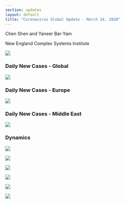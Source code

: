 ```yaml
---
section: updates
layout: default
title: "Coronavirus Global Update - March 24, 2020"
---
```


Chen Shen and Yaneer Bar-Yam

New England Complex Systems Institute

![](/media/5e7aa40d3be82f1b5dc1a43c_Main%20figure%203_24.PNG)

### Daily New Cases - Global

![](/media/5e7aa41b7091cca2a12d3b02_Intl_3_24.png)

### Daily New Cases - Europe

![](/media/5e7aa429f7fce92bf8fc13a7_Intl_3_24a.png)

### Daily New Cases - Middle East

![](/media/5e7aa43928532fdb2ae28fdc_Intl_3_24b.png)

### Dynamics

![](/media/5e7aa5a804c533d5395d6e3e_EU_3_24.png)

![](/media/5e7aa5b410466d055e41e42e_ME_3_24.png)

![](/media/5e7aa5bdea9fe7291b44cd92_SA_3_24.png)

![](/media/5e7aa5cd13e0cf2cae301fa1_Global_3_24.png)

![](/media/5e7aa5d6f64c1a03f708238d_Germany_3_24.png)

![](/media/5e7aa5e1ade3346cad4ed447_Italy_3_24.png)
